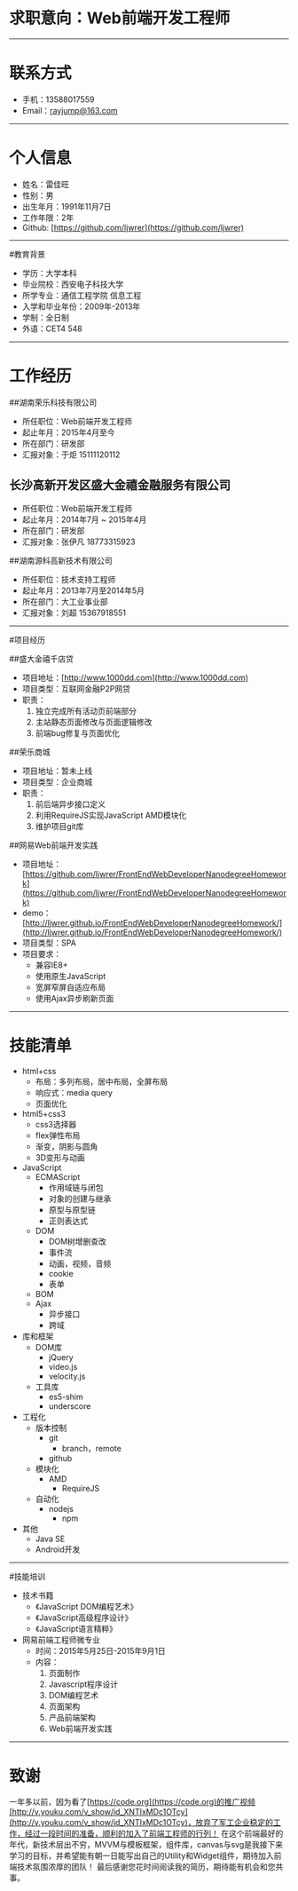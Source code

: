 # 求职意向：Web前端开发工程师

---

# 联系方式

- 手机：13588017559
- Email：rayjump@163.com

---

# 个人信息

 - 姓名：雷佳旺
 - 性别：男
 - 出生年月：1991年11月7日
 - 工作年限：2年
 - Github: [https://github.com/ljwrer](https://github.com/ljwrer)

---

#教育背景

 - 学历：大学本科
 - 毕业院校：西安电子科技大学
 - 所学专业：通信工程学院 信息工程
 - 入学和毕业年份：2009年-2013年
 - 学制：全日制
 - 外语：CET4 548

---

# 工作经历

##湖南荣乐科技有限公司

- 所任职位：Web前端开发工程师
- 起止年月：2015年4月至今
- 所在部门：研发部
- 汇报对象：于炬 15111120112

## 长沙高新开发区盛大金禧金融服务有限公司

- 所任职位：Web前端开发工程师
- 起止年月：2014年7月 ~ 2015年4月
- 所在部门：研发部
- 汇报对象：张伊凡 18773315923

##湖南源科高新技术有限公司

- 所任职位：技术支持工程师
- 起止年月：2013年7月至2014年5月
- 所在部门：大工业事业部
- 汇报对象：刘超 15367918551

---

#项目经历

##盛大金禧千店贷

 - 项目地址：[http://www.1000dd.com](http://www.1000dd.com)
 - 项目类型：互联网金融P2P网贷
 - 职责：
	 1. 独立完成所有活动页前端部分
	 2. 主站静态页面修改与页面逻辑修改
	 3. 前端bug修复与页面优化

##荣乐商城
 - 项目地址：暂未上线
 - 项目类型：企业商城
 - 职责：
	 1. 前后端异步接口定义
	 2. 利用RequireJS实现JavaScript AMD模块化
     3. 维护项目git库

##网易Web前端开发实践
 - 项目地址：[https://github.com/ljwrer/FrontEndWebDeveloperNanodegreeHomework](https://github.com/ljwrer/FrontEndWebDeveloperNanodegreeHomework)
 - demo：[http://ljwrer.github.io/FrontEndWebDeveloperNanodegreeHomework/](http://ljwrer.github.io/FrontEndWebDeveloperNanodegreeHomework/)
 - 项目类型：SPA
 - 项目要求：
	 - 兼容IE8+
	 - 使用原生JavaScript
	 - 宽屏窄屏自适应布局
	 - 使用Ajax异步刷新页面

---

# 技能清单
 - html+css
	 - 布局：多列布局，居中布局，全屏布局
	 - 响应式：media query
	 - 页面优化
 - html5+css3
	 - css3选择器
	 - flex弹性布局
	 - 渐变，阴影与圆角
	 - 3D变形与动画
 - JavaScript
	 - ECMAScript
		 - 作用域链与闭包
		 - 对象的创建与继承
		 - 原型与原型链
		 - 正则表达式
	 - DOM
		 - DOM树增删查改
		 - 事件流
		 - 动画，视频，音频
		 - cookie
		 - 表单
	 - BOM
	 - Ajax
		 - 异步接口
		 - 跨域
 - 库和框架
	 - DOM库
		 - jQuery
		 - video.js
		 - velocity.js
	 - 工具库
		 - es5-shim
		 - underscore
 - 工程化
	 - 版本控制
		 - git
			 - branch，remote
		 - github
	 - 模块化
		 - AMD
			 - RequireJS
	 - 自动化
		 - nodejs 
			 - npm
 - 其他
	 - Java SE
	 - Android开发

---

#技能培训

 - 技术书籍
	 - 《JavaScript DOM编程艺术》
	 - 《JavaScript高级程序设计》
	 - 《JavaScript语言精粹》
 - 网易前端工程师微专业
	 - 时间：2015年5月25日-2015年9月1日
	 - 内容：
		 1. 页面制作
		 2. Javascript程序设计
		 3. DOM编程艺术
		 4. 页面架构
		 5. 产品前端架构
		 6. Web前端开发实践 

---

# 致谢
一年多以前，因为看了[https://code.org](https://code.org)的推广视频[http://v.youku.com/v_show/id_XNTIxMDc1OTcy](http://v.youku.com/v_show/id_XNTIxMDc1OTcy)，放弃了军工企业稳定的工作，经过一段时间的准备，顺利的加入了前端工程师的行列！
在这个前端最好的年代，新技术层出不穷，MVVM与模板框架，组件库，canvas与svg是我接下来学习的目标，并希望能有朝一日能写出自己的Utility和Widget组件，期待加入前端技术氛围浓厚的团队！
最后感谢您花时间阅读我的简历，期待能有机会和您共事。